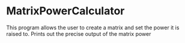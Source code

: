 # MatrixPowerCalculator
This program allows the user to create a matrix and set the power it is raised to. Prints out the precise output of the matrix power
